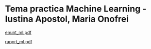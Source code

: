 # Tema practica Machine Learning - Iustina Apostol, Maria Onofrei


[enunt_ml.pdf](https://github.com/onfma/tema-ml/files/13850492/enunt_ml.pdf)

[raport_ml.pdf](https://github.com/onfma/tema-ml/files/13892843/raport_ml.pdf)
